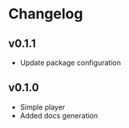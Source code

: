 # Changelog

## v0.1.1
  * Update package configuration

## v0.1.0
  * Simple player
  * Added docs generation
